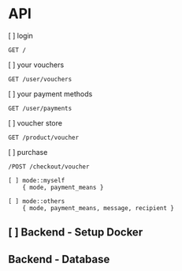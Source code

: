# API

[ ] login

    GET /

[ ] your vouchers

    GET /user/vouchers

[ ] your payment methods

    GET /user/payments

[ ] voucher store

    GET /product/voucher

[ ] purchase

    /POST /checkout/voucher

    [ ] mode::myself
        { mode, payment_means }

    [ ] mode::others
        { mode, payment_means, message, recipient }


## [ ] Backend - Setup Docker

## Backend - Database
